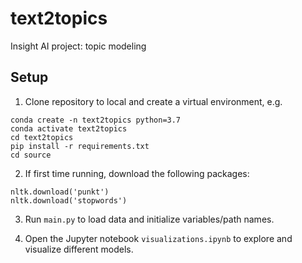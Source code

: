 # text2topics
Insight AI project: topic modeling 

## Setup 

1. Clone repository to local and create a virtual environment, e.g. 

```
conda create -n text2topics python=3.7 
conda activate text2topics
cd text2topics 
pip install -r requirements.txt 
cd source
```
2. If first time running, download the following packages: 

```
nltk.download('punkt')
nltk.download('stopwords')
```

3. Run ```main.py``` to load data and initialize variables/path names. 


4. Open the Jupyter notebook ```visualizations.ipynb``` to explore and visualize different models. 



